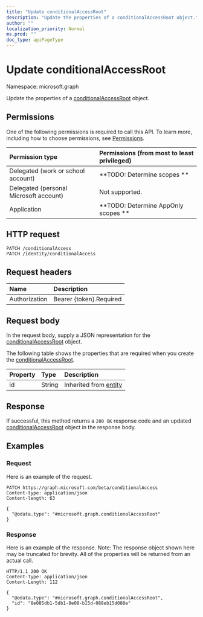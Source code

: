 ```yaml
---
title: "Update conditionalAccessRoot"
description: "Update the properties of a conditionalAccessRoot object."
author: ""
localization_priority: Normal
ms.prod: ""
doc_type: apiPageType
---
```


# Update conditionalAccessRoot

Namespace: microsoft.graph

Update the properties of a [conditionalAccessRoot](../resources/conditionalaccessroot.md) object.

## Permissions
One of the following permissions is required to call this API. To learn more, including how to choose permissions, see [Permissions](/concepts/permissions-reference.md).

|Permission type|Permissions (from most to least privileged)|
|:---|:---|
|Delegated (work or school account)|**TODO: Determine scopes **|
|Delegated (personal Microsoft account)|Not supported.|
|Application|**TODO: Determine AppOnly scopes **|

## HTTP request
<!-- {
  "blockType": "ignored"
}
-->
``` http
PATCH /conditionalAccess
PATCH /identity/conditionalAccess
```

## Request headers
|Name|Description|
|:---|:---|
|Authorization|Bearer {token}.Required|

## Request body
In the request body, supply a JSON representation for the [conditionalAccessRoot](../resources/conditionalaccessroot.md) object.

The following table shows the properties that are required when you create the [conditionalAccessRoot](../resources/conditionalaccessroot.md).

|Property|Type|Description|
|:---|:---|:---|
|id|String| Inherited from [entity](../resources/entity.md)|



## Response
If successful, this method returns a `200 OK` response code and an updated [conditionalAccessRoot](../resources/conditionalaccessroot.md) object in the response body.

## Examples

### Request
Here is an example of the request.
<!-- {
  "blockType": "request",
  "name": "update_conditionalaccessroot"
}
-->
``` http
PATCH https://graph.microsoft.com/beta/conditionalAccess
Content-type: application/json
Content-length: 63

{
  "@odata.type": "#microsoft.graph.conditionalAccessRoot"
}
```

### Response
Here is an example of the response. Note: The response object shown here may be truncated for brevity. All of the properties will be returned from an actual call.
<!-- {
  "blockType": "response",
  "truncated": true
}
-->
``` http
HTTP/1.1 200 OK
Content-Type: application/json
Content-Length: 112

{
  "@odata.type": "#microsoft.graph.conditionalAccessRoot",
  "id": "8e085db1-5db1-8e08-b15d-088eb15d088e"
}
```

